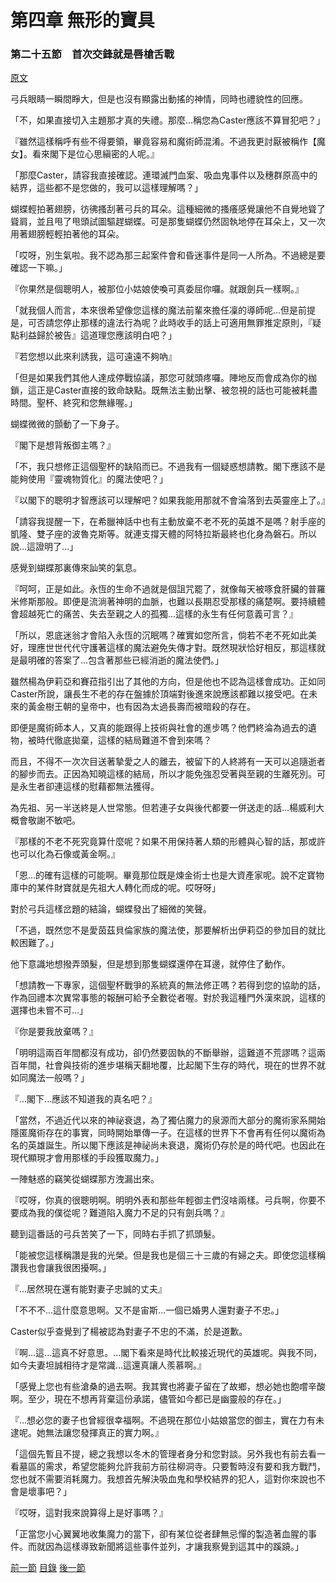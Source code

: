 第四章 無形的寶具　
====

### 第二十五節　首次交鋒就是唇槍舌戰

[原文](https://syosetu.org/novel/42788/30.html)

弓兵眼睛一瞬間睜大，但是也沒有顯露出動搖的神情，同時也禮貌性的回應。

「不，如果直接切入主題那才真的失禮。那麼...稱您為Caster應該不算冒犯吧？」

『雖然這樣稱呼有些不得要領，畢竟容易和魔術師混淆。不過我更討厭被稱作【魔女】。看來閣下是位心思縝密的人呢。』

「那麼Caster，請容我直接確認。連環滅門血案、吸血鬼事件以及穗群原高中的結界，這些都不是您做的，我可以這樣理解嗎？」

蝴蝶輕拍著翅膀，彷彿搔刮著弓兵的耳朵。這種細微的搔癢感覺讓他不自覺地聳了聳肩，並且甩了甩頭試圖驅趕蝴蝶。可是那隻蝴蝶仍然固執地停在耳朵上，又一次用著翅膀輕輕拍著他的耳朵。

「哎呀，別生氣啦。我不認為那三起案件會和昏迷事件是同一人所為。不過總是要確認一下嘛。」

『你果然是個聰明人，被那位小姑娘使喚可真委屈你囉。就跟劍兵一樣啊。』

「就我個人而言，本來很希望像您這樣的魔法前輩來擔任凜的導師呢...但是前提是，可否請您停止那樣的違法行為呢？此時收手的話上可適用無罪推定原則，『疑點利益歸於被告』這道理您應該明白吧？」

『若您想以此來利誘我，這可遠遠不夠吶』

「但是如果我們其他人達成停戰協議，那您可就頭疼囉。陣地反而會成為你的枷鎖，這正是Caster直接的致命缺點。既無法主動出擊、被忽視的話也可能被耗盡時間。聖杯、終究和您無緣喔。」

蝴蝶微微的顫動了一下身子。

『閣下是想背叛御主嗎？』

「不，我只想修正這個聖杯的缺陷而已。不過我有一個疑惑想請教。閣下應該不是能夠使用『靈魂物質化』的魔法使吧？」

『以閣下的聰明才智應該可以理解吧？如果我能用那就不會淪落到去英靈座上了。』

「請容我提醒一下，在希臘神話中也有主動放棄不老不死的英雄不是嗎？射手座的凱隆、雙子座的波魯克斯等。就連支撐天體的阿特拉斯最終也化身為磐石。所以說...這證明了...」

感覺到蝴蝶那裏傳來訕笑的氣息。

『呵呵，正是如此。永恆的生命不過就是個詛咒罷了，就像每天被啄食肝臟的普羅米修斯那般。即便是流淌著神明的血脈，也難以長期忍受那樣的痛楚啊。要持續體會超越死亡的痛苦、失去至親之人的孤獨...這樣的永生有任何意義可言？』

「所以，恩底迷翁才會陷入永恆的沉眠嗎？確實如您所言，倘若不老不死如此美好，理應世世代代守護著這樣的魔法避免失傳才對。既然現狀恰好相反，那這樣就是最明確的答案了...包含著那些已經消逝的魔法使們。」

雖然楊為伊莉亞和賽菈指引出了其他的方向，但是他也不認為這樣會成功。正如同Caster所說，讓長生不老的存在盤據於頂端對後進來說應該都難以接受吧。在未來的黃金樹王朝的皇帝中，也有因為太過長壽而被暗殺的存在。

即便是魔術師本人，又真的能跟得上技術與社會的進步嗎？他們終淪為過去的遺物，被時代徹底拋棄，這樣的結局難道不會到來嗎？

而且，不得不一次次目送著摯愛之人的離去，被留下的人終將有一天可以追隨逝者的腳步而去。正因為知曉這樣的結局，所以才能免強忍受著與至親的生離死別。可是永生者卻連這樣的慰藉都無法獲得。

為先祖、另一半送終是人世常態。但若連子女與後代都要一併送走的話...楊威利大概會敬謝不敏吧。

『那樣的不老不死究竟算什麼呢？如果不用保持著人類的形體與心智的話，那或許也可以化為石像或黃金啊。』

「恩...的確有這樣的可能啊。畢竟那位既是煉金術士也是大資產家呢。說不定寶物庫中的某件財寶就是先祖大人轉化而成的呢。哎呀呀」

對於弓兵這樣岔題的結論，蝴蝶發出了細微的笑聲。

「不過，既然您不是愛茵茲貝倫家族的魔法使，那要解析出伊莉亞的參加目的就比較困難了。」

他下意識地想撥弄頭髮，但是想到那隻蝴蝶還停在耳邊，就停住了動作。

「想請教一下專家，這個聖杯戰爭的系統真的無法修正嗎？若得到您的協助的話，作為回禮本次異常事態的報酬可給予全數從者喔。對於我這種門外漢來說，這樣的選擇也未嘗不可...」

『你是要我放棄嗎？』

「明明這兩百年間都沒有成功，卻仍然要固執的不斷舉辦，這難道不荒謬嗎？這兩百年間，社會與技術的進步堪稱天翻地覆，比起閣下生存的時代，現在的世界不就如同魔法一般嗎？」

『...閣下...應該不知道我的真名吧？』

「當然，不過近代以來的神祕衰退，為了獨佔魔力的泉源而大部分的魔術家系開始隱匿魔術存在的事實，同時開始單傳一子。在這樣的世界下不會再有任何以魔術為名的英雄誕生。所以閣下應該是神祕尚未衰退，魔術仍存於是的時代吧。也因此在現代顯現才會用那樣的手段獲取魔力。」

一陣魅惑的竊笑從蝴蝶那方洩漏出來。

『哎呀，你真的很聰明啊。明明外表和那些年輕御主們沒啥兩樣。弓兵啊，你要不要成為我的僕從呢？難道陷入魔力不足的只有劍兵嗎？』

聽到這番話的弓兵苦笑了一下，同時右手抓了抓頭髮。

「能被您這樣稱讚是我的光榮。但是我也是個三十三歲的有婦之夫。即使您這樣稱讚我也會讓我很困擾啊。」

『...居然現在還有能對妻子忠誠的丈夫』

「不不不...這什麼意思啊。又不是宙斯...一個已婚男人還對妻子不忠。」

Caster似乎查覺到了楊被認為對妻子不忠的不滿，於是道歉。

『啊...這...這真不好意思。...閣下看來是時代比較接近現代的英雄呢。與我不同，如今夫妻坦誠相待才是常識...這還真讓人羨慕啊。』

「感覺上您也有些滄桑的過去啊。我其實也將妻子留在了故鄉，想必她也飽嚐辛酸啊。至少，現在不想再背棄這份承諾，儘管如今都已是幽靈般的存在。」

『...想必您的妻子也曾經很幸福啊。不過現在那位小姑娘當您的御主，實在力有未逮呢。她無法讓您發揮真正的實力啊。』

「這個先暫且不提，總之我想以冬木的管理者身分和您對談。另外我也有前去看一看墓區的需求，希望您能夠允許我前方前往柳洞寺。只要暫時沒有要和我方戰鬥，您也就不需要消耗魔力。我想首先解決吸血鬼和學校結界的犯人，這對你來說也不會是壞事吧？」

『哎呀，這對我來說算得上是好事嗎？』

「正當您小心翼翼地收集魔力的當下，卻有某位從者肆無忌憚的製造著血腥的事件。而就因為這樣導致新聞將這些事件並列，才讓我察覺到這其中的蹊蹺。」


















































































[前一節](./0424.md)
[目錄](../README.md)
[後一節](./0526.md)
